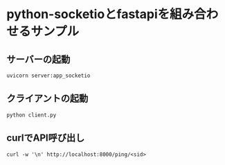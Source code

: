 # python-socketioとfastapiを組み合わせるサンプル

## サーバーの起動

```
uvicorn server:app_socketio
```

## クライアントの起動

```
python client.py
```

## curlでAPI呼び出し

```
curl -w '\n' http://localhost:8000/ping/<sid>
```

